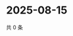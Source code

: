 # 2025-08-15

共 0 条

<!-- BEGIN ZHIHUQUESTIONS -->
<!-- 最后更新时间 Fri Aug 15 2025 13:13:30 GMT+0800 (China Standard Time) -->

<!-- END ZHIHUQUESTIONS -->
